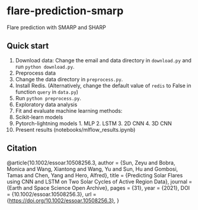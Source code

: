 # flare-prediction-smarp
Flare prediction with SMARP and SHARP

## Quick start
1. Download data: Change the email and data directory in `download.py` and run `python download.py`.
2. Preprocess data
  1. Change the data directory in `preprocess.py`.
  2. Install Redis. (Alternatively, change the default value of `redis` to False in function `query` in `data.py`)
  3. Run `python preprocess.py`.
3. Exploratory data analysis
4. Fit and evaluate machine learning methods:
  1. Scikit-learn models
  2. Pytorch-lightning models
    1. MLP
    2. LSTM
    3. 2D CNN
    4. 3D CNN
5. Present results (notebooks/mlflow_results.ipynb)

## Citation
@article{10.1002/essoar.10508256.3,
  author = {Sun, Zeyu and Bobra, Monica and Wang, Xiantong and Wang, Yu and Sun, Hu and Gombosi, Tamas and Chen, Yang and Hero, Alfred},
  title = {Predicting Solar Flares using CNN and LSTM on Two Solar Cycles of Active Region Data},
  journal = {Earth and Space Science Open Archive},
  pages = {31},
  year = {2021},
  DOI = {10.1002/essoar.10508256.3},
  url = {https://doi.org/10.1002/essoar.10508256.3},
}
